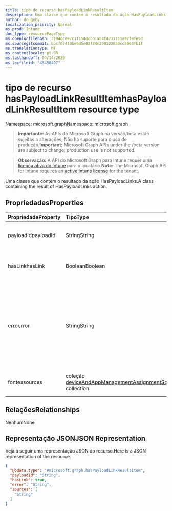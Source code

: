 ```yaml
---
title: tipo de recurso hasPayloadLinkResultItem
description: Uma classe que contém o resultado da ação HasPayloadLinks.
author: dougeby
localization_priority: Normal
ms.prod: Intune
doc_type: resourcePageType
ms.openlocfilehash: 3194dc0e7c1f154dcb61ab4f4731111a87fefe9d
ms.sourcegitcommit: bbcf074f0be9d5e02f84c290122850cc5968fb1f
ms.translationtype: MT
ms.contentlocale: pt-BR
ms.lasthandoff: 04/14/2020
ms.locfileid: "43458407"
---
```

# <a name="haspayloadlinkresultitem-resource-type"></a><span data-ttu-id="eeca4-103">tipo de recurso hasPayloadLinkResultItem</span><span class="sxs-lookup"><span data-stu-id="eeca4-103">hasPayloadLinkResultItem resource type</span></span>

<span data-ttu-id="eeca4-104">Namespace: microsoft.graph</span><span class="sxs-lookup"><span data-stu-id="eeca4-104">Namespace: microsoft.graph</span></span>

> <span data-ttu-id="eeca4-105">**Importante:** As APIs do Microsoft Graph na versão/beta estão sujeitas a alterações; Não há suporte para o uso de produção.</span><span class="sxs-lookup"><span data-stu-id="eeca4-105">**Important:** Microsoft Graph APIs under the /beta version are subject to change; production use is not supported.</span></span>

> <span data-ttu-id="eeca4-106">**Observação:** A API do Microsoft Graph para Intune requer uma [licença ativa do Intune](https://go.microsoft.com/fwlink/?linkid=839381) para o locatário.</span><span class="sxs-lookup"><span data-stu-id="eeca4-106">**Note:** The Microsoft Graph API for Intune requires an [active Intune license](https://go.microsoft.com/fwlink/?linkid=839381) for the tenant.</span></span>

<span data-ttu-id="eeca4-107">Uma classe que contém o resultado da ação HasPayloadLinks.</span><span class="sxs-lookup"><span data-stu-id="eeca4-107">A class containing the result of HasPayloadLinks action.</span></span>

## <a name="properties"></a><span data-ttu-id="eeca4-108">Propriedades</span><span class="sxs-lookup"><span data-stu-id="eeca4-108">Properties</span></span>
|<span data-ttu-id="eeca4-109">Propriedade</span><span class="sxs-lookup"><span data-stu-id="eeca4-109">Property</span></span>|<span data-ttu-id="eeca4-110">Tipo</span><span class="sxs-lookup"><span data-stu-id="eeca4-110">Type</span></span>|<span data-ttu-id="eeca4-111">Descrição</span><span class="sxs-lookup"><span data-stu-id="eeca4-111">Description</span></span>|
|:---|:---|:---|
|<span data-ttu-id="eeca4-112">payloadId</span><span class="sxs-lookup"><span data-stu-id="eeca4-112">payloadId</span></span>|<span data-ttu-id="eeca4-113">String</span><span class="sxs-lookup"><span data-stu-id="eeca4-113">String</span></span>|<span data-ttu-id="eeca4-114">Chave da carga, no formato de GUID.</span><span class="sxs-lookup"><span data-stu-id="eeca4-114">Key of the Payload, In the format of Guid.</span></span>|
|<span data-ttu-id="eeca4-115">hasLink</span><span class="sxs-lookup"><span data-stu-id="eeca4-115">hasLink</span></span>|<span data-ttu-id="eeca4-116">Boolean</span><span class="sxs-lookup"><span data-stu-id="eeca4-116">Boolean</span></span>|<span data-ttu-id="eeca4-117">Indica se uma carga tem ou não um link.</span><span class="sxs-lookup"><span data-stu-id="eeca4-117">Indicate whether a payload has any link or not.</span></span>|
|<span data-ttu-id="eeca4-118">erro</span><span class="sxs-lookup"><span data-stu-id="eeca4-118">error</span></span>|<span data-ttu-id="eeca4-119">String</span><span class="sxs-lookup"><span data-stu-id="eeca4-119">String</span></span>|<span data-ttu-id="eeca4-120">Informação de exceção indica se a verificação desse item foi bem-sucedida ou não. Sequência vazia para nenhum erro.</span><span class="sxs-lookup"><span data-stu-id="eeca4-120">Exception information indicates if check for this item was successful or not.Empty string for no error.</span></span>|
|<span data-ttu-id="eeca4-121">fontes</span><span class="sxs-lookup"><span data-stu-id="eeca4-121">sources</span></span>|<span data-ttu-id="eeca4-122">coleção [deviceAndAppManagementAssignmentSource](../resources/intune-shared-deviceandappmanagementassignmentsource.md)</span><span class="sxs-lookup"><span data-stu-id="eeca4-122">[deviceAndAppManagementAssignmentSource](../resources/intune-shared-deviceandappmanagementassignmentsource.md) collection</span></span>|<span data-ttu-id="eeca4-123">O motivo de origem do link.</span><span class="sxs-lookup"><span data-stu-id="eeca4-123">The reason where the link comes from.</span></span>|

## <a name="relationships"></a><span data-ttu-id="eeca4-124">Relações</span><span class="sxs-lookup"><span data-stu-id="eeca4-124">Relationships</span></span>
<span data-ttu-id="eeca4-125">Nenhum</span><span class="sxs-lookup"><span data-stu-id="eeca4-125">None</span></span>

## <a name="json-representation"></a><span data-ttu-id="eeca4-126">Representação JSON</span><span class="sxs-lookup"><span data-stu-id="eeca4-126">JSON Representation</span></span>
<span data-ttu-id="eeca4-127">Veja a seguir uma representação JSON do recurso.</span><span class="sxs-lookup"><span data-stu-id="eeca4-127">Here is a JSON representation of the resource.</span></span>
<!-- {
  "blockType": "resource",
  "@odata.type": "microsoft.graph.hasPayloadLinkResultItem"
}
-->
``` json
{
  "@odata.type": "#microsoft.graph.hasPayloadLinkResultItem",
  "payloadId": "String",
  "hasLink": true,
  "error": "String",
  "sources": [
    "String"
  ]
}
```



